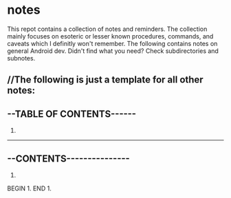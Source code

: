 notes
=====
This repot contains a collection of notes and reminders.
The collection mainly focuses on esoteric or lesser known procedures, commands, and caveats which I definitly won't remember.
The following contains notes on general Android dev.
Didn't find what you need? Check subdirectories and subnotes.

//The following is just a template for all other notes:
-------------------------
--TABLE OF CONTENTS------
-------------------------
1.


-------------------------
--CONTENTS---------------
-------------------------
1.
BEGIN 1.
<stuff here>
END 1.
